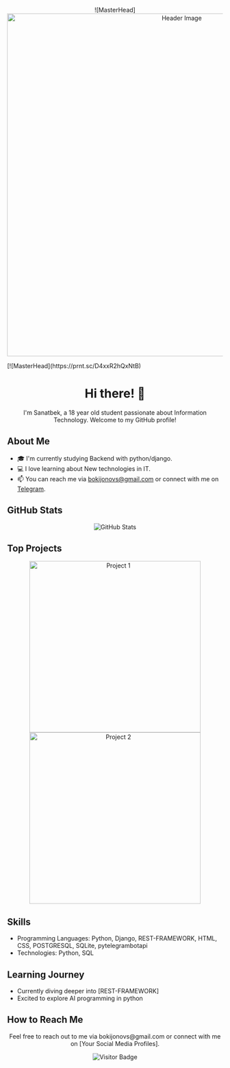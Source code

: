 <!-- Your Header -->
<p align="center">
  ![MasterHead]<img src="https://prnt.sc/D4xxR2hQxNtB" width="800" alt="Header Image">
</p>
[![MasterHead](https://prnt.sc/D4xxR2hQxNtB)

<!-- Your Introduction -->
<h1 align="center">Hi there! 👋</h1>

<p align="center">
  I'm Sanatbek, a 18 year old student passionate about Information Technology. Welcome to my GitHub profile!
</p>

<!-- Your About Me Section -->
## About Me

- 🎓 I'm currently studying Backend with python/django.
- 💻 I love learning about New technologies in IT.
- 📫 You can reach me via bokijonovs@gmail.com or connect with me on <a href="https://t.me/bokijonov_s">Telegram</a>.

<!-- Your GitHub Stats -->
## GitHub Stats

<p align="center">
  <img src="https://github-readme-stats.vercel.app/api?username=BokijonovS&show_icons=true&theme=radical" alt="GitHub Stats">
</p>

<!-- Your Top Projects -->
## Top Projects

<p align="center">
  <a href="https://github.com/BokijonovS/fruitables">
    <img src="https://prnt.sc/PjeDFR2CZXjo" width="400" alt="Project 1">
  </a>
  <a href="https://github.com/BokijonovS/aristocats">
    <img src="https://prnt.sc/0tDuV0Rb5vJ7" width="400" alt="Project 2">
  </a>
</p>

<!-- Your Skills Section -->
## Skills

- Programming Languages: Python, Django, REST-FRAMEWORK, HTML, CSS, POSTGRESQL, SQLite, pytelegrambotapi
- Technologies: Python, SQL

<!-- Your Learning Journey Section -->
## Learning Journey

- Currently diving deeper into [REST-FRAMEWORK]
- Excited to explore AI programming in python

<!-- Your How to Reach Me Section -->
## How to Reach Me

<p align="center">
  Feel free to reach out to me via bokijonovs@gmail.com or connect with me on [Your Social Media Profiles].
</p>

<!-- Footer -->
<p align="center">
  <img src="https://img.shields.io/badge/dynamic/json?color=brightgreen&label=visitors&query=value&url=https://api.countapi.xyz/hit/BokijonovS.BokijonovS/visits" alt="Visitor Badge">
</p>

